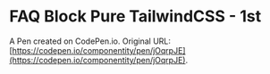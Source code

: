 # FAQ Block Pure TailwindCSS - 1st

A Pen created on CodePen.io. Original URL: [https://codepen.io/componentity/pen/jOqrpJE](https://codepen.io/componentity/pen/jOqrpJE).


